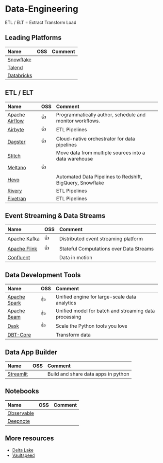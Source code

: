 ---
---

# Data-Engineering

ETL / ELT = Extract Transform Load

## Leading Platforms

| Name                                      | OSS | Comment |
| :---------------------------------------- | :-- | :------ |
| [Snowflake](https://www.snowflake.com/)   |     |         |
| [Talend](https://www.talend.com/)         |     |         |
| [Databricks](https://www.databricks.com/) |     |         |

## ETL / ELT

| Name                                          | OSS  | Comment                                                   |
| :-------------------------------------------- | :--- | :-------------------------------------------------------- |
| [Apache Airflow](https://airflow.apache.org/) | :+1: | Programmatically author, schedule and monitor workflows.  |
| [Airbyte](https://airbyte.com/)               | :+1: | ETL Pipelines                                             |
| [Dagster](https://dagster.io/)                | :+1: | Cloud-native orchestrator for data pipelines              |
| [Stitch](https://www.stitchdata.com/)         |      | Move data from multiple sources into a data warehouse     |
| [Meltano](https://meltano.com/)               | :+1: |                                                           |
| [Hevo](https://hevodata.com/)                 |      | Automated Data Pipelines to Redshift, BigQuery, Snowflake |
| [Rivery](https://rivery.io/)                  |      | ETL Pipelines                                             |
| [Fivetran](https://www.fivetran.com/)         |      | ETL Pipelines                                             |

## Event Streaming & Data Streams

| Name                                      | OSS  | Comment                                 |
| :---------------------------------------- | :--- | :-------------------------------------- |
| [Apache Kafka](https://kafka.apache.org/) | :+1: | Distributed event streaming platform    |
| [Apache Flink](https://flink.apache.org/) | :+1: | Stateful Computations over Data Streams |
| [Confluent](https://www.confluent.io/)    |      | Data in motion                          |

## Data Development Tools

| Name                                             | OSS  | Comment                                               |
| :----------------------------------------------- | :--- | :---------------------------------------------------- |
| [Apache Spark](https://spark.apache.org/)        | :+1: | Unified engine for large-scale data analytics         |
| [Apache Beam](https://beam.apache.org/)          | :+1: | Unified model for batch and streaming data processing |
| [Dask](https://www.dask.org/)                    | :+1: | Scale the Python tools you love                       |
| [DBT-Core](https://github.com/dbt-labs/dbt-core) |      | Transform data                                        |

## Data App Builder

| Name                               | OSS | Comment                             |
| :--------------------------------- | :-- | :---------------------------------- |
| [Streamlit](https://streamlit.io/) |     | Build and share data apps in python |

## Notebooks

| Name                                    | OSS | Comment |
| :-------------------------------------- | :-- | :------ |
| [Observable](https://observablehq.com/) |     |         |
| [Deepnote](https://deepnote.com/)       |     |         |

## More resources

- [Delta Lake](https://delta.io/)
- [Vaultspeed](https://vaultspeed.com/)
